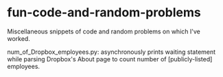 # fun-code-and-random-problems
Miscellaneous snippets of code and random problems on which I've worked.

num_of_Dropbox_employees.py: asynchronously prints waiting statement while parsing Dropbox's About page to count number of [publicly-listed] employees.
